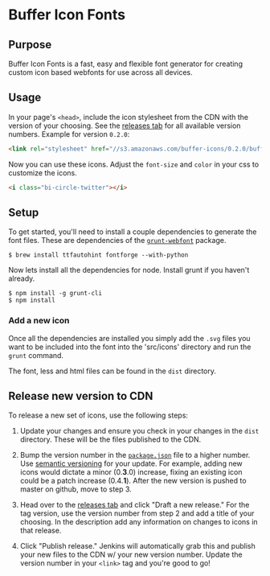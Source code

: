 # Buffer Icon Fonts

## Purpose

Buffer Icon Fonts is a fast, easy and flexible font generator for creating
custom icon based webfonts for use across all devices.

## Usage

In your page's `<head>`, include the icon stylesheet from the CDN with the
version of your choosing. See the
[releases tab](https://github.com/bufferapp/buffer-icons/releases) for all
available version numbers. Example for version `0.2.0`:

```html
<link rel="stylesheet" href="//s3.amazonaws.com/buffer-icons/0.2.0/buffer-icons.css"/>`
```

Now you can use these icons. Adjust the `font-size` and `color` in your css to
customize the icons.

```html
<i class="bi-circle-twitter"></i>
```

## Setup

To get started, you'll need to install a couple dependencies to generate the
font files. These are dependencies of the
[`grunt-webfont`](https://github.com/sapegin/grunt-webfont#installation) package.

```
$ brew install ttfautohint fontforge --with-python
```

Now lets install all the dependencies for node. Install grunt if you haven't
already.

```
$ npm install -g grunt-cli
$ npm install
```

### Add a new icon

Once all the dependencies are installed you simply add the `.svg` files you want
to be included into the font into the 'src/icons' directory and run the
`grunt` command.

The font, less and html files can be found in the `dist` directory.

## Release new version to CDN

To release a new set of icons, use the following steps:

1. Update your changes and ensure you check in your changes in the `dist`
directory. These will be the files published to the CDN.

2. Bump the version number in the
[`package.json`](https://github.com/bufferapp/buffer-icons/blob/master/package.json#L3)
file to a higher number. Use [semantic versioning](http://semver.org/) for your
update. For example, adding new icons would dictate a minor (0.**3**.0) increase,
fixing an existing icon could be a patch increase (0.4.**1**). After the new
version is pushed to master on github, move to step 3.

3. Head over to the [releases tab](https://github.com/bufferapp/buffer-icons/releases)
and click "Draft a new release." For the tag version, use the version number from
step 2 and add a title of your choosing. In the description add any information
on changes to icons in that release.

4. Click "Publish release." Jenkins will automatically grab this and publish
your new files to the CDN w/ your new version number. Update the version number
in your `<link>` tag and you're good to go!

